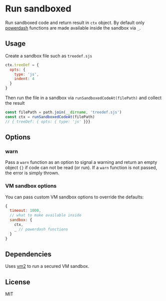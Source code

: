 # Run sandboxed

 Run sandboxed code and return result in `ctx` object. By default only [powerdash](https://www.npmjs.com/package/powerdash) functions are made available inside the sandbox via `_`.

## Usage

Create a sandbox file such as `treedef.sjs`

```js
ctx.treeDef = {
  opts: {
    type: 'js',
    indent: 4
  }
}
```

Then run the file in a sandbox via `runSandboxedCodeAt(filePath)` and collect the result

```js
const filePath = path.join(__dirname, 'treedef.sjs')
const ctx = runSandboxedCodeAt(filePath)
// { treeDef: { opts: { type: 'js' }}}
```

## Options

### warn

Pass a `warn` function as an option to signal a warning and return an empty object `{}` if code can not be read (or run). If a `warn` function is not passed, the error is simply thrown.

### VM sandbox options

You can pass custom VM sandbox options to override the defaults:

```js
{
  timeout: 1000,
  // what to make available inside
  sandbox: {
    ctx,
    _ // powerdash functions
  }
}
```

## Dependencies

Uses [vm2](https://www.npmjs.com/package/vm2) to run a secured VM sandbox.

## License

MIT